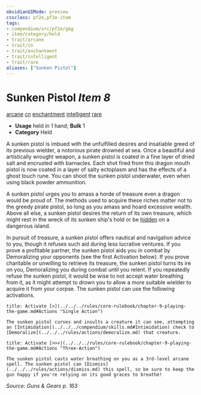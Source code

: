 ```yaml
---
obsidianUIMode: preview
cssclass: pf2e,pf2e-item
tags:
- compendium/src/pf2e/g&g
- item/category/held
- trait/arcane
- trait/cn
- trait/enchantment
- trait/intelligent
- trait/rare
aliases: ["Sunken Pistol"]
---
```

# Sunken Pistol *Item 8*  
[arcane](../../../Rules/traits/arcane.md)  [cn](../../../Rules/traits/chaotic-neutral-b1.md)  [enchantment](../../../Rules/traits/enchantment.md)  [intelligent](../../../Rules/traits/intelligent-gmg.md)  [rare](../../../Rules/traits/rare.md)  

- **Usage** held in 1 hand; **Bulk** 1
- **Category** Held

A sunken pistol is imbued with the unfulfilled desires and insatiable greed of its previous wielder, a notorious pirate drowned at sea. Once a beautiful and artistically wrought weapon, a sunken pistol is coated in a fine layer of dried salt and encrusted with barnacles. Each shot fired from this dragon mouth pistol is now coated in a layer of salty ectoplasm and has the effects of a ghost touch rune. You can shoot the sunken pistol underwater, even when using black powder ammunition.

A sunken pistol urges you to amass a horde of treasure even a dragon would be proud of. The methods used to acquire these riches matter not to the greedy pirate pistol, so long as you amass and hoard excessive wealth. Above all else, a sunken pistol desires the return of its own treasure, which might rest in the wreck of its sunken ship's hold or be [hidden](../../../Rules/conditions.md#Hidden) on a dangerous island.

In pursuit of treasure, a sunken pistol offers nautical and navigation advice to you, though it refuses such aid during less lucrative ventures. If you prove a profitable partner, the sunken pistol aids you in combat by Demoralizing your opponents (see the first Activation below). If you prove charitable or unwilling to retrieve its treasure, the sunken pistol turns its ire on you, Demoralizing you during combat until you relent. If you repeatedly refuse the sunken pistol, it would be wise to not accept water breathing from it, as it might attempt to drown you to allow a more suitable wielder to acquire it from your corpse. The sunken pistol can use the following activations.

```ad-embed-ability
title: Activate [>](../../../rules/core-rulebook/chapter-9-playing-the-game.md#Actions "Single Action")

The sunken pistol curses and insults a creature it can see, attempting an [Intimidation](../../../compendium/skills.md#Intimidation) check to [Demoralize](../../../rules/actions/demoralize.md) that creature.
```

```ad-embed-ability
title: Activate [>>>](../../../rules/core-rulebook/chapter-9-playing-the-game.md#Actions "Three-Action")

The sunken pistol casts water breathing on you as a 3rd-level arcane spell. The sunken pistol can [Dismiss](../../../rules/actions/dismiss.md) this spell, so be sure to keep the gun happy if you're relying on its good graces to breathe!
```

*Source: Guns & Gears p. 163*

